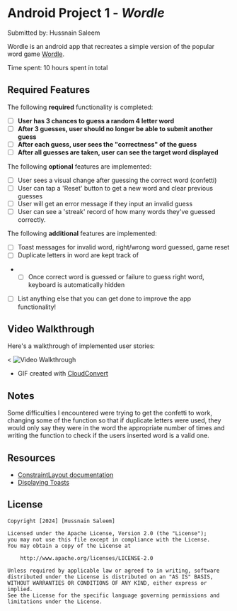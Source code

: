 # Android Project 1 - *Wordle*

Submitted by: Hussnain Saleem

Wordle is an android app that recreates a simple version of the popular word game [Wordle](https://www.nytimes.com/games/wordle/index.html).

Time spent: 10 hours spent in total

## Required Features

The following **required** functionality is completed:

- [ ] **User has 3 chances to guess a random 4 letter word**
- [ ] **After 3 guesses, user should no longer be able to submit another guess**
- [ ] **After each guess, user sees the "correctness" of the guess**
- [ ] **After all guesses are taken, user can see the target word displayed**

The following **optional** features are implemented:
- [ ] User sees a visual change after guessing the correct word (confetti)  
- [ ] User can tap a 'Reset' button to get a new word and clear previous guesses
- [ ] User will get an error message if they input an invalid guess
- [ ] User can see a 'streak' record of how many words they've guessed correctly.

The following **additional** features are implemented:
- [ ] Toast messages for invalid word, right/wrong word guessed, game reset
- [ ] Duplicate letters in word are kept track of
- - [ ] Once correct word is guessed or failure to guess right word, keyboard is automatically hidden
* [ ] List anything else that you can get done to improve the app functionality!

## Video Walkthrough

Here's a walkthrough of implemented user stories:

< <img src='./assets/requirements.gif' title='Video Walkthrough' width='' alt='Video Walkthrough' />

<!-- Replace this with whatever GIF tool you used! -->
- GIF created with [CloudConvert](https://cloudconvert.com/)

## Notes

Some difficulties I encountered were trying to get the confetti to work, changing some of the function
so that if duplicate letters were used, they would only say they were in the word the appropriate 
number of times and writing the function to check if the users inserted word is a valid one. 

## Resources
- [ConstraintLayout documentation](https://developer.android.com/training/constraint-layout)
- [Displaying Toasts](https://guides.codepath.com/android/Displaying-Toasts)

## License

    Copyright [2024] [Hussnain Saleem]

    Licensed under the Apache License, Version 2.0 (the "License");
    you may not use this file except in compliance with the License.
    You may obtain a copy of the License at

        http://www.apache.org/licenses/LICENSE-2.0

    Unless required by applicable law or agreed to in writing, software
    distributed under the License is distributed on an "AS IS" BASIS,
    WITHOUT WARRANTIES OR CONDITIONS OF ANY KIND, either express or implied.
    See the License for the specific language governing permissions and
    limitations under the License.
